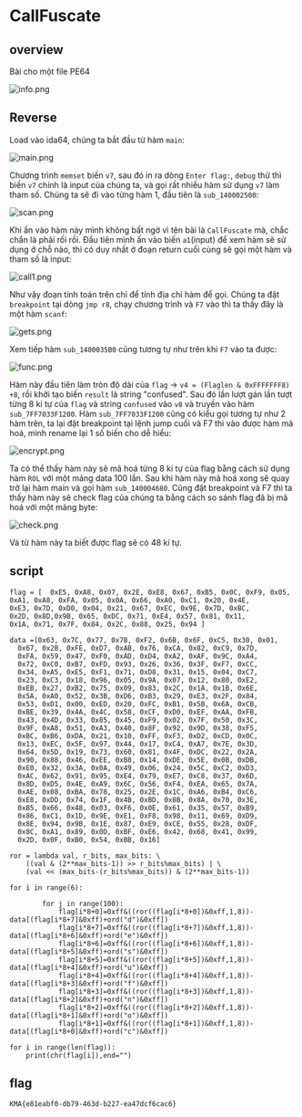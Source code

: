 # CallFuscate

## overview

Bài cho một file PE64

![info.png](./img/info.png)

## Reverse

Load vào ida64, chúng ta bắt đầu từ hàm `main`:

![main.png](./img/main.png)

Chương trình `memset` biến `v7`, sau đó in ra dòng `Enter flag:`, `debug` thử thì biến `v7` chính là input của chúng ta, và gọi rất nhiều hàm sử dụng `v7` làm tham số. Chúng ta sẽ đi vào từng hàm 1, đầu tiên là `sub_140002500`:

![scan.png](./img/scanf.png)

Khi ấn vào hàm này mình không bất ngờ vì tên bài là `CallFuscate` mà, chắc chắn là phải rối rồi. Đầu tiên mình ấn vào biến `a1`(input) để xem hàm sẽ sử dụng ở chỗ nào, thì có duy nhất ở đoạn return cuối cùng sẽ gọi một hàm và tham số là input:

![call1.png](./img/call1.png)

Như vậy đoạn tính toán trên chỉ để tính địa chỉ hàm để gọi. Chúng ta đặt `breakpoint` tại dòng `jmp r8`, chạy chương trình và `F7` vào thì ta thấy đây là một hàm `scanf`:

![gets.png](./img/gets.png)

Xem tiếp hàm `sub_1400035B0` cũng tương tự như trên khi `F7` vào ta được:

![func.png](./img/func.png)

Hàm này đầu tiên làm tròn độ dài của `flag` -> `v4 = (Flaglen & 0xFFFFFFF8) +8`, rồi khởi tạo biến `result` là string "confused". Sau đó lần lượt gán lần tượt từng 8 kí tự của `flag` và string `confused` vào `v8` và truyền vào hàm `sub_7FF7033F1200`. Hàm `sub_7FF7033F1200` cũng có kiểu gọi tương tự như 2 hàm trên, ta lại đặt breakpoint tại lệnh jump cuối và F7 thì vào được hàm mã hoá, mình rename lại 1 số biến cho dễ hiểu:

![encrypt.png](./img/encrypt.png)

Ta có thể thấy hàm này sẽ mã hoá từng 8 kí tự của flag bằng cách sử dụng hàm `ROL` với một mảng data 100 lần. Sau khi hàm này mã hoá xong sẽ quay trở lại hàm main và gọi hàm `sub_140004680`. Cũng đặt breakpoint và F7 thì ta thấy hàm này sẽ check flag của chúng ta bằng cách so sánh flag đã bị mã hoá với một mảng byte:

![check.png](./img/check.png)

Và từ hàm này ta biết được flag sẽ có 48 kí tự. 

## script

```python=
flag = [  0xE5, 0xA8, 0x07, 0x2E, 0xE8, 0x67, 0xB5, 0x0C, 0xF9, 0x05, 
0xA1, 0xA8, 0xFA, 0x05, 0x0A, 0x66, 0xA0, 0xC1, 0x20, 0x4E, 
0xE3, 0x7D, 0xD0, 0x04, 0x21, 0x67, 0xEC, 0x9E, 0x7D, 0xBC, 
0x2D, 0x8D,0x9B, 0x65, 0xDC, 0x71, 0xE4, 0x57, 0x81, 0x11, 
0x1A, 0x71, 0x7F, 0x84, 0x2C, 0x88, 0x25, 0x94 ]

data =[0x63, 0x7C, 0x77, 0x7B, 0xF2, 0x6B, 0x6F, 0xC5, 0x30, 0x01, 
  0x67, 0x2B, 0xFE, 0xD7, 0xAB, 0x76, 0xCA, 0x82, 0xC9, 0x7D, 
  0xFA, 0x59, 0x47, 0xF0, 0xAD, 0xD4, 0xA2, 0xAF, 0x9C, 0xA4, 
  0x72, 0xC0, 0xB7, 0xFD, 0x93, 0x26, 0x36, 0x3F, 0xF7, 0xCC, 
  0x34, 0xA5, 0xE5, 0xF1, 0x71, 0xD8, 0x31, 0x15, 0x04, 0xC7, 
  0x23, 0xC3, 0x18, 0x96, 0x05, 0x9A, 0x07, 0x12, 0x80, 0xE2, 
  0xEB, 0x27, 0xB2, 0x75, 0x09, 0x83, 0x2C, 0x1A, 0x1B, 0x6E, 
  0x5A, 0xA0, 0x52, 0x3B, 0xD6, 0xB3, 0x29, 0xE3, 0x2F, 0x84, 
  0x53, 0xD1, 0x00, 0xED, 0x20, 0xFC, 0xB1, 0x5B, 0x6A, 0xCB, 
  0xBE, 0x39, 0x4A, 0x4C, 0x58, 0xCF, 0xD0, 0xEF, 0xAA, 0xFB, 
  0x43, 0x4D, 0x33, 0x85, 0x45, 0xF9, 0x02, 0x7F, 0x50, 0x3C, 
  0x9F, 0xA8, 0x51, 0xA3, 0x40, 0x8F, 0x92, 0x9D, 0x38, 0xF5, 
  0xBC, 0xB6, 0xDA, 0x21, 0x10, 0xFF, 0xF3, 0xD2, 0xCD, 0x0C, 
  0x13, 0xEC, 0x5F, 0x97, 0x44, 0x17, 0xC4, 0xA7, 0x7E, 0x3D, 
  0x64, 0x5D, 0x19, 0x73, 0x60, 0x81, 0x4F, 0xDC, 0x22, 0x2A, 
  0x90, 0x88, 0x46, 0xEE, 0xB8, 0x14, 0xDE, 0x5E, 0x0B, 0xDB, 
  0xE0, 0x32, 0x3A, 0x0A, 0x49, 0x06, 0x24, 0x5C, 0xC2, 0xD3, 
  0xAC, 0x62, 0x91, 0x95, 0xE4, 0x79, 0xE7, 0xC8, 0x37, 0x6D, 
  0x8D, 0xD5, 0x4E, 0xA9, 0x6C, 0x56, 0xF4, 0xEA, 0x65, 0x7A, 
  0xAE, 0x08, 0xBA, 0x78, 0x25, 0x2E, 0x1C, 0xA6, 0xB4, 0xC6, 
  0xE8, 0xDD, 0x74, 0x1F, 0x4B, 0xBD, 0x8B, 0x8A, 0x70, 0x3E, 
  0xB5, 0x66, 0x48, 0x03, 0xF6, 0x0E, 0x61, 0x35, 0x57, 0xB9, 
  0x86, 0xC1, 0x1D, 0x9E, 0xE1, 0xF8, 0x98, 0x11, 0x69, 0xD9, 
  0x8E, 0x94, 0x9B, 0x1E, 0x87, 0xE9, 0xCE, 0x55, 0x28, 0xDF, 
  0x8C, 0xA1, 0x89, 0x0D, 0xBF, 0xE6, 0x42, 0x68, 0x41, 0x99, 
  0x2D, 0x0F, 0xB0, 0x54, 0xBB, 0x16]

ror = lambda val, r_bits, max_bits: \
    ((val & (2**max_bits-1)) >> r_bits%max_bits) | \
    (val << (max_bits-(r_bits%max_bits)) & (2**max_bits-1))

for i in range(6):
    
        for j in range(100):
            flag[i*8+0]=0xff&((ror((flag[i*8+0])&0xff,1,8))-data[(flag[i*8+7]&0xff)+ord("d")&0xff])
            flag[i*8+7]=0xff&((ror((flag[i*8+7])&0xff,1,8))-data[(flag[i*8+6]&0xff)+ord("e")&0xff])
            flag[i*8+6]=0xff&((ror((flag[i*8+6])&0xff,1,8))-data[(flag[i*8+5]&0xff)+ord("s")&0xff])
            flag[i*8+5]=0xff&((ror((flag[i*8+5])&0xff,1,8))-data[(flag[i*8+4]&0xff)+ord("u")&0xff])
            flag[i*8+4]=0xff&((ror((flag[i*8+4])&0xff,1,8))-data[(flag[i*8+3]&0xff)+ord("f")&0xff])
            flag[i*8+3]=0xff&((ror((flag[i*8+3])&0xff,1,8))-data[(flag[i*8+2]&0xff)+ord("n")&0xff])
            flag[i*8+2]=0xff&((ror((flag[i*8+2])&0xff,1,8))-data[(flag[i*8+1]&0xff)+ord("o")&0xff])
            flag[i*8+1]=0xff&((ror((flag[i*8+1])&0xff,1,8))-data[(flag[i*8+0]&0xff)+ord("c")&0xff])

for i in range(len(flag)):
    print(chr(flag[i]),end="")
```
## flag

`KMA{e81eabf0-db79-463d-b227-ea47dcf6cac6}`


